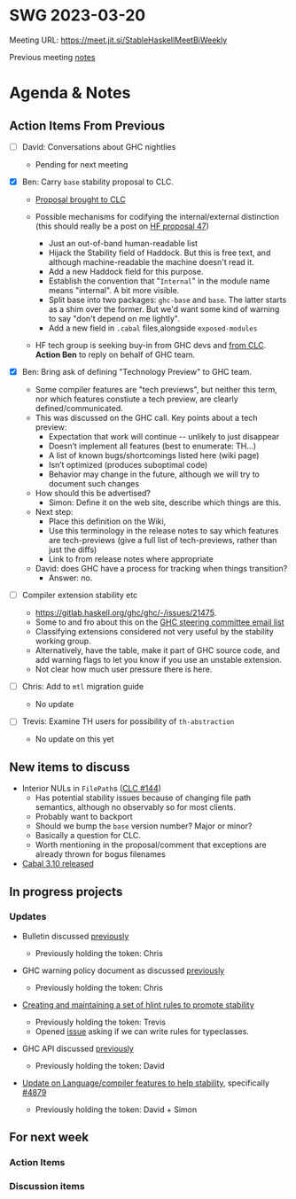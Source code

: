 SWG 2023-03-20
==============

Meeting URL: https://meet.jit.si/StableHaskellMeetBiWeekly

Previous meeting [notes](https://github.com/haskellfoundation/stability/blob/main/meetings/2023-03-06.md)

# Agenda & Notes

## Action Items From Previous

- [ ] David: Conversations about GHC nightlies
    - Pending for next meeting

- [x] Ben: Carry `base` stability proposal to CLC.
    - [Proposal brought to CLC](https://github.com/haskell/core-libraries-committee/issues/146)
    - Possible mechanisms for codifying the internal/external distinction (this should really be a post on  [HF proposal 47](https://github.com/haskellfoundation/tech-proposals/pull/47))
        - Just an out-of-band human-readable list
        - Hijack the Stability field of Haddock.  But this is free text, and although machine-readable the machine doesn't read it.
        - Add a new Haddock field for this purpose.
        - Establish the convention that "`Internal`" in the module name means "internal".  A bit more visible.
        - Split base into two packages: `ghc-base` and `base`.  The latter starts as a shim over the former.  But we'd want some kind of warning to say "don't depend on me lightly".
        - Add a new field in `.cabal` files,alongside `exposed-modules`

    - HF tech group is seeking buy-in from GHC devs and [from CLC](https://github.com/haskell/core-libraries-committee/issues/145).  **Action Ben** to reply on behalf of GHC team.

- [x] Ben: Bring ask of defining "Technology Preview" to GHC team.
    - Some compiler features are "tech previews", but neither this term, nor which features constiute a tech preview, are clearly defined/communicated.
    - This was discussed on the GHC call. Key points about a tech preview:
      - Expectation that work will continue -- unlikely to just disappear
      - Doesn’t implement all features (best to enumerate: TH…)
      - A list of known bugs/shortcomings listed here (wiki page)
      - Isn’t optimized (produces suboptimal code)
      - Behavior may change in the future, although we will try to document such changes
  - How should this be advertised?
      - Simon: Define it on the web site, describe which things are this.
  - Next step:
      - Place this definition on the Wiki,
      - Use this terminology in the release notes to say which features are tech-previews (give a full list of tech-previews, rather than just the diffs)
      - Link to from release notes where appropriate
  - David: does GHC have a process for tracking when things transition?
      - Answer: no.

- [ ] Compiler extension stability etc
    - https://gitlab.haskell.org/ghc/ghc/-/issues/21475.
    - Some to and fro about this on the [GHC steering committee email list](https://mail.haskell.org/pipermail/ghc-steering-committee/2023-March/003161.html)
    - Classifying extensions considered not very useful by the stability working group.
    - Alternatively, have the table, make it part of GHC source code, and add warning flags to let you know if you use an unstable extension.
    - Not clear how much user pressure there is here.


- [ ] Chris: Add to `mtl` migration guide
    - No update
- [ ] Trevis: Examine TH users for possibility of `th-abstraction`
  - No update on this yet

## New items to discuss

- Interior NULs in `FilePath`s ([CLC #144](https://github.com/haskell/core-libraries-committee/issues/144))
    - Has potential stability issues because of changing file path semantics, although no observably so for most clients.
    - Probably want to backport
    - Should we bump the `base` version number? Major or minor?
    - Basically a question for CLC.
    - Worth mentioning in the proposal/comment that exceptions are already thrown for bogus filenames
- [Cabal 3.10 released](https://discourse.haskell.org/t/just-released-cabal-3-10-1-0/5978)

## In progress projects
### Updates
  - Bulletin discussed [previously](https://github.com/haskellfoundation/stability/blob/main/meetings/2022-10-17.md)
    - Previously holding the token: Chris

  - GHC warning policy document as discussed [previously](https://github.com/haskellfoundation/stability/blob/main/meetings/2022-05-30.md)
    - Previously holding the token: Chris

  - [Creating and maintaining a set of hlint rules to promote stability](https://github.com/haskellfoundation/stability/pull/14)
    - Previously holding the token: Trevis
    - Opened [issue](https://github.com/ndmitchell/hlint/issues/1440) asking if we can write rules for typeclasses.

 - GHC API discussed [previously](https://github.com/haskellfoundation/stability/blob/main/meetings/2022-10-17.md)
    - Previously holding the token: David

  - [Update on Language/compiler features to help stability](https://edit.smart-cactus.org/jeFTSfj9SRun6ywmj1Tqcw?view), specifically [#4879](https://gitlab.haskell.org/ghc/ghc/-/issues/4879)
    - Previously holding the token: David + Simon

## For next week
### Action Items

### Discussion items
